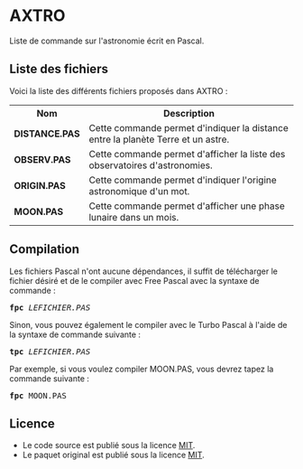# AXTRO
Liste de commande sur l'astronomie écrit en Pascal.

<h2>Liste des fichiers</h2>

Voici la liste des différents fichiers proposés dans AXTRO :

<table>
	<tr>
		<th>Nom</th>
		<th>Description</th>	
	</tr>
	<tr>
		<td><b>DISTANCE.PAS</b></td>
		<td>Cette commande permet d'indiquer la distance entre la planète Terre et un astre.</td>
	</tr>
	<tr>
		<td><b>OBSERV.PAS</b></td>
		<td>Cette commande permet d'afficher la liste des observatoires d'astronomies.</td>
	</tr>
	<tr>
		<td><b>ORIGIN.PAS</b></td>
		<td>Cette commande permet d'indiquer l'origine astronomique d'un mot.</td>
	</tr>	
	<tr>
		<td><b>MOON.PAS</b></td>
		<td>Cette commande permet d'afficher une phase lunaire dans un mois.</td>
	</tr>
</table>

<h2>Compilation</h2>
	
Les fichiers Pascal n'ont aucune dépendances, il suffit de télécharger le fichier désiré et de le compiler avec Free Pascal avec la syntaxe de commande  :

<pre><b>fpc</b> <i>LEFICHIER.PAS</i></pre>
	
Sinon, vous pouvez également le compiler avec le Turbo Pascal à l'aide de la syntaxe de commande suivante :	

<pre><b>tpc</b> <i>LEFICHIER.PAS</i></pre>
	
Par exemple, si vous voulez compiler MOON.PAS, vous devrez tapez la commande suivante :

<pre><b>fpc</b> MOON.PAS</pre>

<h2>Licence</h2>
<ul>
 <li>Le code source est publié sous la licence <a href="https://github.com/gladir/AXTRO/blob/main/LICENSE">MIT</a>.</li>
 <li>Le paquet original est publié sous la licence <a href="https://github.com/gladir/AXTRO/blob/main/LICENSE">MIT</a>.</li>
</ul>
